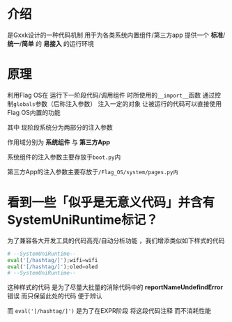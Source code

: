 # 介绍

是Gxxk设计的一种代码机制 用于为各类系统内置组件/第三方app 提供一个 **标准**/**统一**/**简单** 的 **易接入** 的运行环境

# 原理

利用Flag OS在 运行下一阶段代码/调用组件 时所使用的`__import__`函数 通过控制`globals`参数（后称注入参数） 注入一定的对象 让被运行的代码可以直接使用Flag OS内置的功能

其中 现阶段系统分为两部分的注入参数

作用域分别为 **系统组件** 与 **第三方App**

系统组件的注入参数主要存放于`boot.py`内

第三方App的注入参数主要存放于`/Flag_OS/system/pages.py内`

# 看到一些「似乎是无意义代码」并含有SystemUniRuntime标记？

为了兼容各大开发工具的代码高亮/自动分析功能 ，我们增添类似如下样式的代码
```python
# --SystemUniRuntime--
eval('[/hashtag/]');wifi=wifi
eval('[/hashtag/]');oled=oled
# --SystemUniRuntime--
```

这种样式的代码 是为了尽量大批量的消除代码中的 **reportNameUndefindError** 错误 而只保留此处的代码 便于辨认

而 `eval('[/hashtag/]')` 是为了在EXPR阶段 将这段代码注释 而不消耗性能
